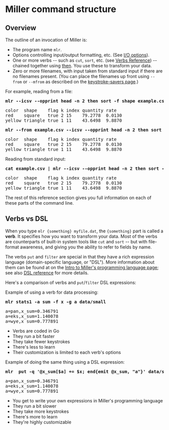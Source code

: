<!---  PLEASE DO NOT EDIT DIRECTLY. EDIT THE .md.in FILE PLEASE. --->
# Miller command structure

## Overview

The outline of an invocation of Miller is:

* The program name `mlr`.
* Options controlling input/output formatting, etc. (See [I/O options](reference-main-io-options.md)).
* One or more verbs -- such as `cut`, `sort`, etc. (see [Verbs Reference](reference-verbs.md)) -- chained together using [then](reference-main-then-chaining.md). You use these to transform your data.
* Zero or more filenames, with input taken from standard input if there are no filenames present. (You can place the filenames up front using `--from` or `--mfrom` as described on the [keystroke-savers page](keystroke-savers.md#file-names-up-front-including-from).)

For example, reading from a file:

<pre class="pre-highlight-in-pair">
<b>mlr --icsv --opprint head -n 2 then sort -f shape example.csv</b>
</pre>
<pre class="pre-non-highlight-in-pair">
color  shape    flag k index quantity rate
red    square   true 2 15    79.2778  0.0130
yellow triangle true 1 11    43.6498  9.8870
</pre>

<pre class="pre-highlight-in-pair">
<b>mlr --from example.csv --icsv --opprint head -n 2 then sort -f shape</b>
</pre>
<pre class="pre-non-highlight-in-pair">
color  shape    flag k index quantity rate
red    square   true 2 15    79.2778  0.0130
yellow triangle true 1 11    43.6498  9.8870
</pre>

Reading from standard input:

<pre class="pre-highlight-in-pair">
<b>cat example.csv | mlr --icsv --opprint head -n 2 then sort -f shape</b>
</pre>
<pre class="pre-non-highlight-in-pair">
color  shape    flag k index quantity rate
red    square   true 2 15    79.2778  0.0130
yellow triangle true 1 11    43.6498  9.8870
</pre>

The rest of this reference section gives you full information on each of these parts of the command line.

## Verbs vs DSL

When you type `mlr {something} myfile.dat`, the `{something}` part is called a **verb**. It specifies how you want to transform your data. Most of the verbs are counterparts of built-in system tools like `cut` and `sort` -- but with file-format awareness, and giving you the ability to refer to fields by name.

The verbs `put` and `filter` are special in that they have a rich expression language (domain-specific language, or "DSL"). More information about them can be found at on the [Intro to Miller's programming language page](programming-language.md); see also [DSL reference](reference-dsl.md) for more details.

Here's a comparison of verbs and `put`/`filter` DSL expressions:

Example of using a verb for data processing:

<pre class="pre-highlight-in-pair">
<b>mlr stats1 -a sum -f x -g a data/small</b>
</pre>
<pre class="pre-non-highlight-in-pair">
a=pan,x_sum=0.346791
a=eks,x_sum=1.140078
a=wye,x_sum=0.777891
</pre>

* Verbs are coded in Go
* They run a bit faster
* They take fewer keystrokes
* There's less to learn
* Their customization is limited to each verb's options

Example of doing the same thing using a DSL expression:

<pre class="pre-highlight-in-pair">
<b>mlr  put -q '@x_sum[$a] += $x; end{emit @x_sum, "a"}' data/small</b>
</pre>
<pre class="pre-non-highlight-in-pair">
a=pan,x_sum=0.346791
a=eks,x_sum=1.140078
a=wye,x_sum=0.777891
</pre>

* You get to write your own expressions in Miller's programming language
* They run a bit slower
* They take more keystrokes
* There's more to learn
* They're highly customizable
